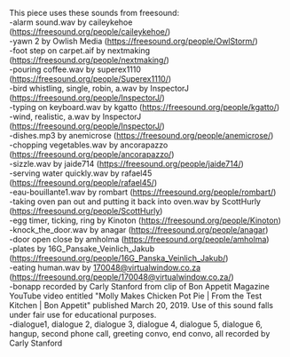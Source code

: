 This piece uses these sounds from freesound:
<br/>-alarm sound.wav by caileykehoe (https://freesound.org/people/caileykehoe/)
<br/>-yawn 2 by Owlish Media (https://freesound.org/people/OwlStorm/)
<br/>-foot step on carpet.aif by nextmaking (https://freesound.org/people/nextmaking/)
<br/>-pouring coffee.wav by superex1110 (https://freesound.org/people/Superex1110/)
<br/>-bird whistling, single, robin, a.wav by InspectorJ (https://freesound.org/people/InspectorJ/)
<br/>-typing on keyboard.wav by kgatto (https://freesound.org/people/kgatto/)
<br/>-wind, realistic, a.wav by InspectorJ (https://freesound.org/people/InspectorJ/)
<br/>-dishes.mp3 by anemicrose (https://freesound.org/people/anemicrose/)
<br/>-chopping vegetables.wav by ancorapazzo (https://freesound.org/people/ancorapazzo/)
<br/>-sizzle.wav by jaide714 (https://freesound.org/people/jaide714/)
<br/>-serving water quickly.wav by rafael45 (https://freesound.org/people/rafael45/)
<br/>-eau-bouillante1.wav by rombart (https://freesound.org/people/rombart/)
<br/>-taking oven pan out and putting it back into oven.wav by ScottHurly (https://freesound.org/people/ScottHurly)
<br/>-egg timer, ticking, ring by Kinoton (https://freesound.org/people/Kinoton)
<br/>-knock_the_door.wav by anagar (https://freesound.org/people/anagar)
<br/>-door open close by amholma (https://freesound.org/people/amholma)
<br/>-plates by 16G_Pansake_Veinlich_Jakub (https://freesound.org/people/16G_Panska_Veinlich_Jakub/)
<br/>-eating human.wav by 170048@virtualwindow.co.za (https://freesound.org/people/170048@virtualwindow.co.za/)
<br/>-bonapp recorded by Carly Stanford from clip of Bon Appetit Magazine YouTube video entitled "Molly Makes Chicken Pot Pie | From the Test Kitchen | Bon Appetit" published March 20, 2019. Use of this sound falls under fair use for educational purposes. 
<br/>-dialogue1, dialogue 2, dialogue 3, dialogue 4, dialogue 5, dialogue 6, hangup, second phone call, greeting convo, end convo, all recorded by Carly Stanford
